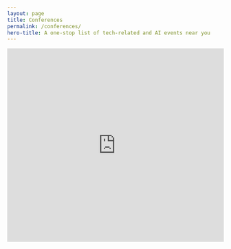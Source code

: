 ```yaml
---
layout: page
title: Conferences
permalink: /conferences/
hero-title: A one-stop list of tech-related and AI events near you
---
```


<!-- <div class="intro">
    <div class="intro-text">
        <h1 class="intro-title"><b>A one-stop list of tech-related and AI events near you</b></h1>
    </div>
</div> -->

<div class="bg-white">
    <iframe src="https://www.google.com/maps/embed?pb=!1m18!1m12!1m3!1d3152.1219600293193!2d-122.26906568433648!3d37.810612217869135!2m3!1f0!2f0!3f0!3m2!1i1024!2i768!4f13.1!3m3!1m2!1s0x808580c4fde0a449%3A0x2c065b53e163961a!2sAi4all!5e0!3m2!1sen!2sus!4v1567823973597!5m2!1sen!2sus" width="100%" height="450" frameborder="0" style="border:0;" allowfullscreen=""></iframe>
</div>